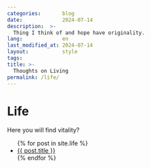 ```yaml
---
categories:       blog
date:             2024-07-14
description:  >-
  Thing I think of and hope have originality.
lang:             en
last_modified_at: 2024-07-14
layout:           style
tags:
title: >-
  Thoughts on Living
permalink: /life/
---
```


<h1>Life</h1>
<p>Here you will find vitality?</p>

<ul>
  {% for post in site.life %}
    <li>
      <a href="{{ post.url | prepend: site.baseurl }}">{{ post.title }}</a>
    </li>
  {% endfor %}
</ul>
